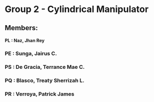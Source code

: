 # Group 2 - Cylindrical Manipulator

## Members:

#### PL : Naz, Jhan Rey
### PE : Sunga, Jairus C.
### PS : De Gracia, Terrance Mae C.
### PQ : Blasco, Treaty Sherrizah L.
### PR : Verroya, Patrick James
